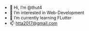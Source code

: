- 👋 Hi, I’m @thut4
- 👀 I’m interested in Web-Development 
- 🌱 I’m currently learning FLutter 
- 📫 htta2017@gmail.com 

<!---
thut4/thut4 is a ✨ special ✨ repository because its `README.md` (this file) appears on your GitHub profile.
You can click the Preview link to take a look at your changes.
--->
